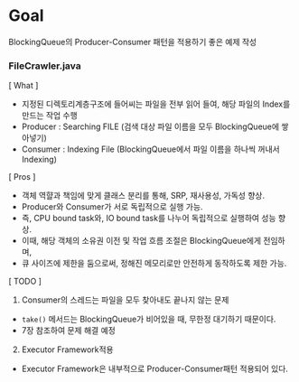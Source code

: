 # Goal

BlockingQueue의 Producer-Consumer 패턴을 적용하기 좋은 예제 작성

### FileCrawler.java

[ What ]

- 지정된 디렉토리계층구조에 들어씨는 파일을 전부 읽어 들여, 해당 파일의 Index를 만드는 작업 수행 
- Producer : Searching FILE (검색 대상 파일 이름을 모두 BlockingQueue에 쌓아넣기)
- Consumer : Indexing File (BlockingQueue에서 파일 이름을 하나씩 꺼내서 Indexing)

[ Pros ]

- 객체 역햘과 책임에 맞게 클래스 분리를 통해, SRP, 재사용성, 가독성 향상.
- Producer와 Consumer가 서로 독립적으로 실행 가능.
- 즉, CPU bound task와, IO bound task를 나누어 독립적으로 실행하여 성능 향상.
- 이때, 해당 객체의 소유권 이전 및 작업 흐름 조절은 BlockingQueue에게 전임하며,
- 큐 사이즈에 제한을 둠으로써, 정해진 메모리로만 안전하게 동작하도록 제한 가능.

[ TODO ]

1. Consumer의 스레드는 파일을 모두 찾아내도 끝나지 않는 문제
- `take()` 메서드는 BlockingQueue가 비어있을 때, 무한정 대기하기 때문이다.
- 7장 참조하여 문제 해결 예정

2. Executor Framework적용
- Executor Framework은 내부적으로 Producer-Consumer패턴 적용되어 있다.


